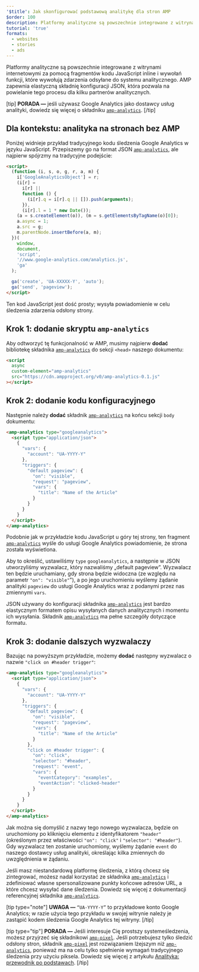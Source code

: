 ```yaml
---
'$title': Jak skonfigurować podstawową analitykę dla stron AMP
$order: 100
description: Platformy analityczne są powszechnie integrowane z witrynami internetowymi za pomocą fragmentów kodu JavaScript inline i wywołań funkcji, które wywołują zdarzenia odsyłane do systemu analitycznego.
tutorial: 'true'
formats:
  - websites
  - stories
  - ads
---
```


Platformy analityczne są powszechnie integrowane z witrynami internetowymi za pomocą fragmentów kodu JavaScript inline i wywołań funkcji, które wywołują zdarzenia odsyłane do systemu analitycznego. AMP zapewnia elastyczną składnię konfiguracji JSON, która pozwala na powielanie tego procesu dla kilku partnerów analitycznych.

[tip] **PORADA —** jeśli używasz Google Analytics jako dostawcy usług analityki, dowiedz się więcej o składniku [`amp-analytics`](../../../documentation/components/reference/amp-analytics.md). [/tip]

## Dla kontekstu: analityka na stronach bez AMP

Poniżej widnieje przykład tradycyjnego kodu śledzenia Google Analytics w języku JavaScript. Przepiszemy go na format JSON [`amp-analytics`](../../../documentation/components/reference/amp-analytics.md), ale najpierw spójrzmy na tradycyjne podejście:

```html
<script>
  (function (i, s, o, g, r, a, m) {
    i['GoogleAnalyticsObject'] = r;
    (i[r] =
      i[r] ||
      function () {
        (i[r].q = i[r].q || []).push(arguments);
      }),
      (i[r].l = 1 * new Date());
    (a = s.createElement(o)), (m = s.getElementsByTagName(o)[0]);
    a.async = 1;
    a.src = g;
    m.parentNode.insertBefore(a, m);
  })(
    window,
    document,
    'script',
    '//www.google-analytics.com/analytics.js',
    'ga'
  );

  ga('create', 'UA-XXXXX-Y', 'auto');
  ga('send', 'pageview');
</script>
```

Ten kod JavaScript jest dość prosty; wysyła powiadomienie w celu śledzenia zdarzenia odsłony strony.

## Krok 1: dodanie skryptu `amp-analytics`

Aby odtworzyć tę funkcjonalność w AMP, musimy najpierw **dodać** bibliotekę składnika [`amp-analytics`](../../../documentation/components/reference/amp-analytics.md) do sekcji `<head>` naszego dokumentu:

```html
<script
  async
  custom-element="amp-analytics"
  src="https://cdn.ampproject.org/v0/amp-analytics-0.1.js"
></script>
```

## Krok 2: dodanie kodu konfiguracyjnego

Następnie należy **dodać** składnik [`amp-analytics`](../../../documentation/components/reference/amp-analytics.md) na końcu sekcji `body` dokumentu:

```html
<amp-analytics type="googleanalytics">
  <script type="application/json">
    {
      "vars": {
        "account": "UA-YYYY-Y"
      },
      "triggers": {
        "default pageview": {
          "on": "visible",
          "request": "pageview",
          "vars": {
            "title": "Name of the Article"
          }
        }
      }
    }
  </script>
</amp-analytics>
```

Podobnie jak w przykładzie kodu JavaScript u góry tej strony, ten fragment [`amp-analytics`](../../../documentation/components/reference/amp-analytics.md) wyśle do usługi Google Analytics powiadomienie, że strona została wyświetlona.

Aby to określić, ustawiliśmy `type` `googleanalytics`, a następnie w JSON utworzyliśmy wyzwalacz, który nazwaliśmy „default pageview”. Wyzwalacz ten będzie uruchamiany, gdy strona będzie widoczna (ze względu na parametr `"on": "visible"`"), a po jego uruchomieniu wyślemy żądanie analityki `pageview` do usługi Google Analytics wraz z podanymi przez nas zmiennymi `vars`.

JSON używany do konfiguracji składnika [`amp-analytics`](../../../documentation/components/reference/amp-analytics.md) jest bardzo elastycznym formatem opisu wysyłanych danych analitycznych i momentu ich wysyłania. Składnik [`amp-analytics`](../../../documentation/components/reference/amp-analytics.md) ma pełne szczegóły dotyczące formatu.

## Krok 3: dodanie dalszych wyzwalaczy

Bazując na powyższym przykładzie, możemy **dodać** następny wyzwalacz o nazwie `"click on #header trigger"`:

```html
<amp-analytics type="googleanalytics">
  <script type="application/json">
    {
      "vars": {
        "account": "UA-YYYY-Y"
      },
      "triggers": {
        "default pageview": {
          "on": "visible",
          "request": "pageview",
          "vars": {
            "title": "Name of the Article"
          }
        },
        "click on #header trigger": {
          "on": "click",
          "selector": "#header",
          "request": "event",
          "vars": {
            "eventCategory": "examples",
            "eventAction": "clicked-header"
          }
        }
      }
    }
  </script>
</amp-analytics>
```

Jak można się domyślić z nazwy tego nowego wyzwalacza, będzie on uruchomiony po kliknięciu elementu z identyfikatorem `"header"` (określonym przez właściwości `"on": "click"` i `"selector": "#header"`). Gdy wyzwalacz ten zostanie uruchomiony, wyślemy żądanie `event` do naszego dostawcy usług analityki, określając kilka zmiennych do uwzględnienia w żądaniu.

Jeśli masz niestandardową platformę śledzenia, z którą chcesz się zintegrować, możesz nadal korzystać ze składnika [`amp-analytics`](../../../documentation/components/reference/amp-analytics.md) i zdefiniować własne spersonalizowane punkty końcowe adresów URL, a które chcesz wysyłać dane śledzenia. Dowiedz się więcej z dokumentacji referencyjnej składnika [`amp-analytics`](../../../documentation/components/reference/amp-analytics.md).

[tip type="note"] **UWAGA —** `“UA-YYYY-Y”` to przykładowe konto Google Analytics; w razie użycia tego przykładu w swojej witrynie należy je zastąpić kodem śledzenia Google Analytics tej witryny. [/tip]

[tip type="tip"] **PORADA —** Jeśli interesuje Cię prostszy systemeśledzenia, możesz przyjrzeć się składnikowi [`amp-pixel`](../../../documentation/components/reference/amp-pixel.md). Jeśli potrzebujesz tylko śledzić odsłony stron, składnik [`amp-pixel`](../../../documentation/components/reference/amp-pixel.md) jest rozwiązaniem lżejszym niż [`amp-analytics`](../../../documentation/components/reference/amp-analytics.md), ponieważ ma na celu tylko spełnienie wymagań tradycyjnego śledzenia przy użyciu piksela. Dowiedz się więcej z artykułu [Analityka: przewodnik po podstawach](../../../documentation/guides-and-tutorials/optimize-measure/configure-analytics/analytics_basics.md). [/tip]
